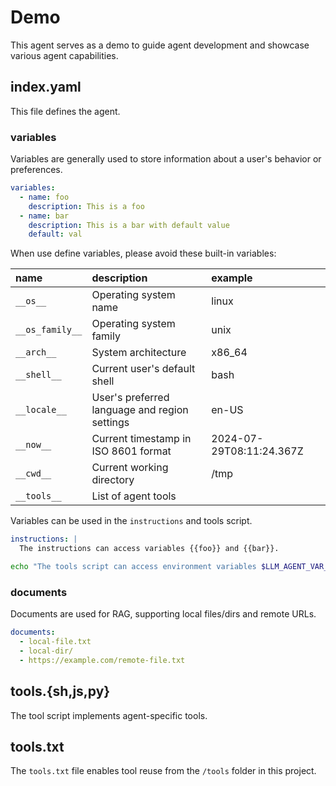 # Demo

This agent serves as a demo to guide agent development and showcase various agent capabilities.

## index.yaml

This file defines the agent.

### variables

Variables are generally used to store information about a user's behavior or preferences.

```yaml
variables:
  - name: foo
    description: This is a foo
  - name: bar
    description: This is a bar with default value
    default: val
```

When use define variables, please avoid these built-in variables:

| name            | description                                   | example                  |
| :-------------- | :-------------------------------------------- | :----------------------- |
| `__os__`        | Operating system name                         | linux                    |
| `__os_family__` | Operating system family                       | unix                     |
| `__arch__`      | System architecture                           | x86_64                   |
| `__shell__`     | Current user's default shell                  | bash                     |
| `__locale__`    | User's preferred language and region settings | en-US                    |
| `__now__`       | Current timestamp in ISO 8601 format          | 2024-07-29T08:11:24.367Z |
| `__cwd__`       | Current working directory                     | /tmp                     |
| `__tools__`     | List of agent tools                                 |                          |

Variables can be used in the `instructions` and tools script.

```yaml
instructions: |
  The instructions can access variables {{foo}} and {{bar}}.
```

```sh
echo "The tools script can access environment variables $LLM_AGENT_VAR_FOO and $LLM_AGENT_VAR_BAR"
```

### documents

Documents are used for RAG, supporting local files/dirs and remote URLs.

```yaml
documents:
  - local-file.txt
  - local-dir/
  - https://example.com/remote-file.txt
```

## tools.{sh,js,py}

The tool script implements agent-specific tools.

## tools.txt

The `tools.txt` file enables tool reuse from the `/tools` folder in this project.
